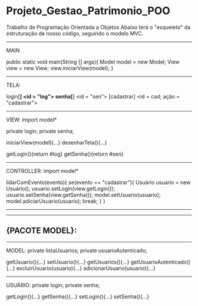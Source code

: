# Projeto_Gestao_Patrimonio_POO
Trabalho de Programação Orientada a Objetos
Abaixo terá o "esqueleto" da estruturação de nosso código, seguindo o modelo MVC.
___________________________________________________________________________________________________________________________________________________
MAIN

public static void main(String [] args){
	Model model = new Model;
	View view = new View;
	view.iniciarView(model);
}

___________________________________________________________________________________________________________________________________________________
TELA:

login[********] <id = "log">
senha[********] <id = "sen">
  [cadastrar]   <id = cad; ação = "cadastrar">


___________________________________________________________________________________________________________________________________________________
VIEW:
import model*

private login;
private senha;

iniciarView(model){...}
desenharTela(){...}

getLogin(){return #log}
getSenha(){return #sen}

___________________________________________________________________________________________________________________________________________________
CONTROLLER:
import model*

lidarComEvento(evento){
	se(evento == "cadastrar"){
		Usuário usuario = new Usuário();
		usuario.setLogin(view.getLogin());
		usuario.setSenha(view.getSenha());
		model.setUsuario(usuario);
		model.adiciarUsuario(usuario);
		break;
	}
}
___________________________________________________________________________________________________________________________________________________
---------------------------------------------------------------------------------------------------------------------------------------------------
{PACOTE MODEL}:
---------------------------------------------------------------------------------------------------------------------------------------------------
___________________________________________________________________________________________________________________________________________________
MODEL:
private listaUsuarios;
private usuarioAutenticado;

getUsuario(){...}
setUsuario(){...}
getUsuarios(){...}
getUsuarioAutenticado(){...}
excluirUsuario(usuario){...}
adicionarUsuario(usuario){...}
___________________________________________________________________________________________________________________________________________________

USUÁRIO:
private login;
private senha;

getLogin(){...}
getSenha(){...}
setLogin(){...}
setSenha(){...}
